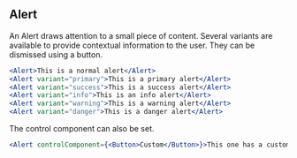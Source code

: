 ## Alert

[wiki]: /wiki/modules/_components_layout_alert_.html

An Alert draws attention to a small piece of content. Several variants are available to provide contextual information to the user. They can be dismissed using a button.

```jsx
<Alert>This is a normal alert</Alert>
<Alert variant="primary">This is a primary alert</Alert>
<Alert variant="success">This is a success alert</Alert>
<Alert variant="info">This is an info alert</Alert>
<Alert variant="warning">This is a warning alert</Alert>
<Alert variant="danger">This is a danger alert</Alert>
```

The control component can also be set.

```jsx
<Alert controlComponent={<Button>Custom</Button>}>This one has a custom control</Alert>
```

